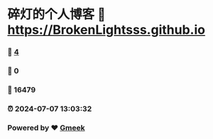 # 碎灯的个人博客 :link: https://BrokenLightsss.github.io 
### :page_facing_up: [4](https://BrokenLightsss.github.io/tag.html) 
### :speech_balloon: 0 
### :hibiscus: 16479 
### :alarm_clock: 2024-07-07 13:03:32 
### Powered by :heart: [Gmeek](https://github.com/Meekdai/Gmeek)
